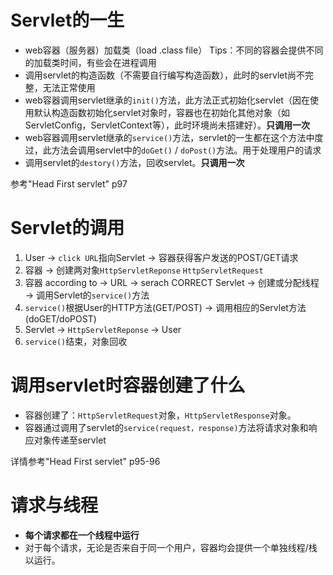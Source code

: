 # Servlet的一生
- web容器（服务器）加载类（load .class file）
  Tips：不同的容器会提供不同的加载类时间，有些会在进程调用
- 调用servlet的构造函数（不需要自行编写构造函数），此时的servlet尚不完整，无法正常使用
- web容器调用servlet继承的`init()`方法，此方法正式初始化servlet（因在使用默认构造函数初始化servlet对象时，容器也在初始化其他对象（如ServletConfig，ServletContext等），此时环境尚未搭建好）。**只调用一次**
- web容器调用servlet继承的`service()`方法，servlet的一生都在这个方法中度过，此方法会调用servlet中的`doGet()` / `doPost()`方法。用于处理用户的请求
- 调用servlet的`destory()`方法，回收servlet。**只调用一次** 

参考"Head First servlet" p97

# Servlet的调用
1. User -> `click URL`指向Servlet -> 容器获得客户发送的POST/GET请求
2. 容器 -> 创建两对象`HttpServletReponse` `HttpServletRequest`
3. 容器 according to -> URL -> serach CORRECT Servlet -> 创建或分配线程 -> 调用Servlet的`service()`方法
4. `service()`根据User的HTTP方法(GET/POST) -> 调用相应的Servlet方法(doGET/doPOST)
5. Servlet -> `HttpServletReponse` -> User
6. `service()`结束，对象回收

# 调用servlet时容器创建了什么
- 容器创建了：`HttpServletRequest`对象，`HttpServletResponse`对象。
- 容器通过调用了servlet的`service(request，response)`方法将请求对象和响应对象传递至servlet

详情参考"Head First servlet" p95-96

# 请求与线程
- **每个请求都在一个线程中运行**
- 对于每个请求，无论是否来自于同一个用户，容器均会提供一个单独线程/栈以运行。


